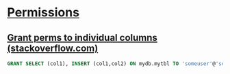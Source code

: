 # [Permissions](https://dev.mysql.com/doc/refman/8.0/en/grant.html)

## [Grant perms to individual columns (stackoverflow.com)](https://stackoverflow.com/a/16674869)

```sql
GRANT SELECT (col1), INSERT (col1,col2) ON mydb.mytbl TO 'someuser'@'somehost';
```